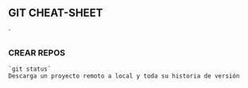 ## GIT CHEAT-SHEET
´

### CREAR REPOS

```
`git status`
Descarga un proyecto remoto a local y toda su historia de versión
```
